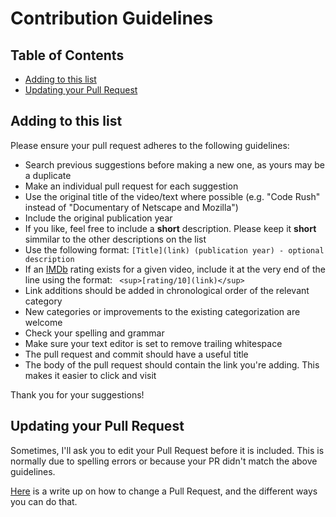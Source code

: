 # Contribution Guidelines

## Table of Contents

- [Adding to this list](#adding-to-this-list)
- [Updating your Pull Request](#updating-your-pull-request)

## Adding to this list

Please ensure your pull request adheres to the following guidelines:

- Search previous suggestions before making a new one, as yours may be a duplicate
- Make an individual pull request for each suggestion
- Use the original title of the video/text where possible (e.g. "Code Rush" instead of "Documentary of Netscape and Mozilla")
- Include the original publication year
- If you like, feel free to include a **short** description. Please keep it **short** simmilar to the other descriptions on the list
- Use the following format: `[Title](link) (publication year) - optional description`
- If an [IMDb](http://www.imdb.com) rating exists for a given video, include it at the very end of the line using the format: ` <sup>[rating/10](link)</sup>`
- Link additions should be added in chronological order of the relevant category
- New categories or improvements to the existing categorization are welcome
- Check your spelling and grammar
- Make sure your text editor is set to remove trailing whitespace
- The pull request and commit should have a useful title
- The body of the pull request should contain the link you're adding. This makes it easier to click and visit

Thank you for your suggestions!

## Updating your Pull Request

Sometimes, I'll ask you to edit your Pull Request before it is included. This is normally due to spelling errors or because your PR didn't match the above guidelines.

[Here](https://github.com/RichardLitt/docs/blob/master/amending-a-commit-guide.md) is a write up on how to change a Pull Request, and the different ways you can do that.

